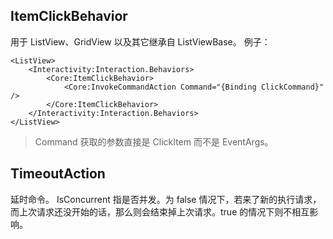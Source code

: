 ## ItemClickBehavior
用于 ListView、GridView 以及其它继承自 ListViewBase。
例子：
```XAML
<ListView>
	<Interactivity:Interaction.Behaviors>
		<Core:ItemClickBehavior>
			<Core:InvokeCommandAction Command="{Binding ClickCommand}" />
		</Core:ItemClickBehavior>
	</Interactivity:Interaction.Behaviors>
</ListView>
```
> Command 获取的参数直接是 ClickItem 而不是 EventArgs。

## TimeoutAction
延时命令。
IsConcurrent 指是否并发。为 false 情况下，若来了新的执行请求，而上次请求还没开始的话，那么则会结束掉上次请求。true 的情况下则不相互影响。